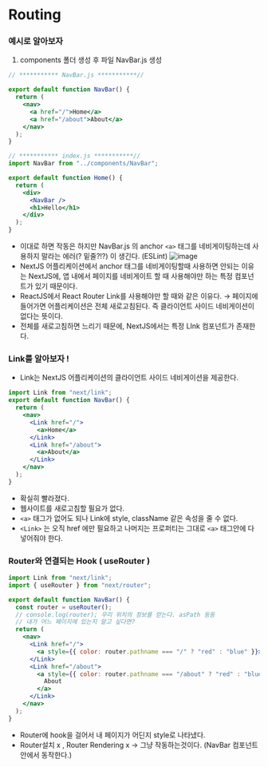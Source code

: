 # Routing

### 예시로 알아보자

1. components 폴더 생성 후 파일 NavBar.js 생성

```jsx
// *********** NavBar.js ***********//

export default function NavBar() {
  return (
    <nav>
      <a href="/">Home</a>
      <a href="/about">About</a>
    </nav>
  );
}

// *********** index.js ***********//
import NavBar from "../components/NavBar";

export default function Home() {
  return (
    <div>
      <NavBar />
      <h1>Hello</h1>
    </div>
  );
}
```

- 이대로 하면 작동은 하지만 NavBar.js 의 anchor `<a>` 태그를 네비게이팅하는데 사용하지 말라는 에러(? 밑줄?!?) 이 생긴다. (ESLint)
  <img alt="image" src="https://user-images.githubusercontent.com/82592845/169993878-98e3a17c-c07b-44de-a91c-7f851434d7dd.png">
- NextJS 어플리케이션에서 anchor 태그를 네비게이팅할때 사용하면 안되는 이유는 NextJS에, 앱 내에서 페이지를 네비게이트 할 때 사용해야만 하는 특정 컴포넌트가 있기 때문이다.
- ReactJS에서 React Router Link를 사용해야만 할 때와 같은 이유다. → 페이지에 들어가면 어플리케이션은 전체 새로고침된다. 즉 클라이언트 사이드 네비게이션이 없다는 뜻이다.
- 전체를 새로고침하면 느리기 때문에, NextJS에서는 특정 LInk 컴포넌트가 존재한다.

### Link를 알아보자 !

- Link는 NextJS 어플리케이션의 클라이언트 사이드 네비게이션을 제공한다.

```jsx
import Link from "next/link";
export default function NavBar() {
  return (
    <nav>
      <Link href="/">
        <a>Home</a>
      </Link>
      <Link href="/about">
        <a>About</a>
      </Link>
    </nav>
  );
}
```

- 확실히 빨라졌다.
- 웹사이트를 새로고침할 필요가 없다.
- `<a>` 태그가 없어도 되나 Link에 style, className 같은 속성을 줄 수 없다.
- `<Link>` 는 오직 href 에만 필요하고 나머지는 프로퍼티는 그대로 `<a>` 태그안에 다 넣어줘야 한다.

### Router와 연결되는 Hook ( useRouter )

```jsx
import Link from "next/link";
import { useRouter } from "next/router";

export default function NavBar() {
  const router = useRouter();
  // console.log(router); 우리 위치의 정보를 얻는다. asPath 등등
  // 내가 어느 페이지에 있는지 알고 싶다면?
  return (
    <nav>
      <Link href="/">
        <a style={{ color: router.pathname === "/" ? "red" : "blue" }}>Home</a>
      </Link>
      <Link href="/about">
        <a style={{ color: router.pathname === "/about" ? "red" : "blue" }}>
          About
        </a>
      </Link>
    </nav>
  );
}
```

- Router에 hook을 걸어서 내 페이지가 어딘지 style로 나타냈다.
- Router설치 x , Router Rendering x → 그냥 작동하는것이다. (NavBar 컴포넌트 안에서 동작한다.)
